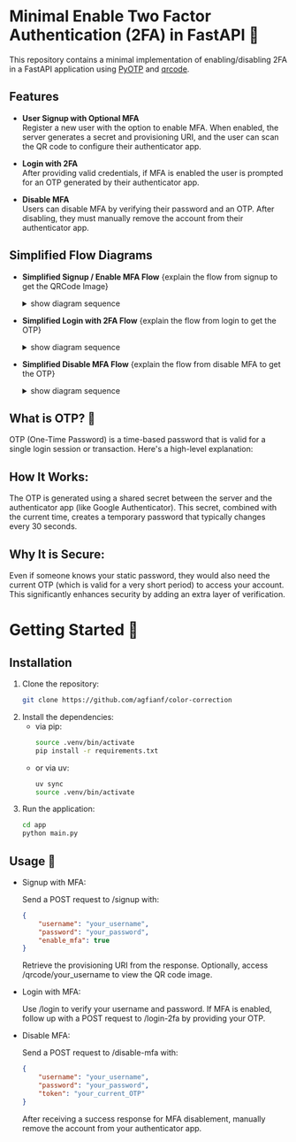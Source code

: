 # Minimal Enable Two Factor Authentication (2FA) in FastAPI 🚀

This repository contains a minimal implementation of enabling/disabling 2FA in a FastAPI application using [PyOTP](https://pypi.org/project/pyotp/) and [qrcode](https://pypi.org/project/qrcode/).

## Features
- **User Signup with Optional MFA**  
  Register a new user with the option to enable MFA. When enabled, the server generates a secret and provisioning URI, and the user can scan the QR code to configure their authenticator app.
  
- **Login with 2FA**  
  After providing valid credentials, if MFA is enabled the user is prompted for an OTP generated by their authenticator app.
  
- **Disable MFA**  
  Users can disable MFA by verifying their password and an OTP. After disabling, they must manually remove the account from their authenticator app.

## Simplified Flow Diagrams

- **Simplified Signup / Enable MFA Flow**
    {explain the flow from signup to get the QRCode Image}
    <details>
    <summary>show diagram sequence</summary>

    ```mermaid
    sequenceDiagram
        participant U as Client
        participant S as FastAPI Server
        participant DB as Database (users_db)
        participant T as TwoFactorAuth Class

        U->>S: POST /signup <br>{username, password, enable_mfa: true}
        S->>DB: Check if user exists
        alt User does not exist
            S->>DB: Create user record <br> with password & mfa_enabled true
            S->>T: Initialize TwoFactorAuth(username)
            T-->>S: Generate new secret
            S->>DB: Save mfa_secret (generated secret) in user record
            T->>S: get_provisioning_uri(issuer_name)
            S->>U: Return <br>{message: "Signup successful", mfa_enabled: true, provisioning_uri: URI}
        else
            S-->>U: Return <br> error "User already exists"
        end


        U->>S: POST /qrcode/{username}
        S->>DB: Check User Data and MFA Status
        alt User exist and
            S->>U: Return <br>QRCode Image contain on URI OTP
        else User not exist or MFA is not Enable
            S-->>U: Return <br> error "User already exists or MFA Enable"
        end
    ``` 
    </details>


- **Simplified Login with 2FA Flow**
    {explain the flow from login to get the OTP}
    <details>
    <summary>show diagram sequence</summary>

    ```mermaid
    sequenceDiagram
        participant U as User
        participant S as FastAPI Server
        participant DB as Database (users_db)
        participant T as TwoFactor Class

        U->>S: POST /login {username, password}
        S->>DB: Lookup user record by username
        alt User not found or invalid password
            S-->>U: Return error "Invalid credentials"
        else
            S->>DB: Check mfa_enabled flag
            alt MFA disabled
                S-->>U: Return login success with token (dummy_token_no_mfa)
            else MFA enabled
                S-->>U: Return response "MFA enabled. Please submit OTP" (mfa_required: true)
                U->>S: POST /login-2fa {username, token}
                S->>DB: Retrieve mfa_secret from user record
                S->>T: Instantiate TwoFactor(username, secret)
                T-->>S: Verify OTP via verify_token(token)
                alt OTP valid
                    S-->>U: Return login success with token (dummy_token_with_mfa)
                else OTP invalid
                    S-->>U: Return error "Invalid OTP"
                end
            end
        end
    ```
    </details>

- **Simplified Disable MFA Flow**
    {explain the flow from disable MFA to get the OTP}
    <details>
    <summary>show diagram sequence</summary>

    ```mermaid
    sequenceDiagram
        participant U as User
        participant S as FastAPI Server
        participant DB as Database (users_db)
        participant T as TwoFactor Class

        U->>S: POST /disable-mfa {username, password, token}
        S->>DB: Lookup user by username
        alt User not found
            S-->>U: Return error "User not found"
        else
            S->>DB: Validate password
            alt Incorrect password
                S-->>U: Return error "Incorrect password"
            else
                S->>DB: Check if MFA is enabled
                alt MFA already disabled
                    S-->>U: Return error "MFA is already disabled"
                else
                    S->>T: Instantiate TwoFactor(username, user.mfa_secret)
                    T-->>S: Verify OTP via verify_token(token)
                    alt OTP valid
                        S->>DB: Update user record (set mfa_enabled to false & clear mfa_secret)
                        S-->>U: Return {message: "MFA disabled successfully"}
                    else
                        S-->>U: Return error "Invalid OTP for disabling MFA"
                    end
                end
            end
        end
    ```
    </details>

## What is OTP? 🤔
OTP (One-Time Password) is a time-based password that is valid for a single login session or transaction. Here's a high-level explanation:


## How It Works:
The OTP is generated using a shared secret between the server and the authenticator app (like Google Authenticator). This secret, combined with the current time, creates a temporary password that typically changes every 30 seconds.


## Why It is Secure:
Even if someone knows your static password, they would also need the current OTP (which is valid for a very short period) to access your account. This significantly enhances security by adding an extra layer of verification.


# Getting Started 🔧

## Installation
1. Clone the repository:
    ```bash
    git clone https://github.com/agfianf/color-correction
    ```
2. Install the dependencies:
    - via pip:
        ```bash
        source .venv/bin/activate
        pip install -r requirements.txt
        ```
    - or via uv:
        ```bash
        uv sync
        source .venv/bin/activate
        ```
3. Run the application:
    ```bash
    cd app
    python main.py
    ```

## Usage 📲
- Signup with MFA:
    
    Send a POST request to /signup with:
    ```json
    {
        "username": "your_username",
        "password": "your_password",
        "enable_mfa": true
    }
    ```
    Retrieve the provisioning URI from the response. Optionally, access /qrcode/your_username to view the QR code image.

- Login with MFA:
    
    Use /login to verify your username and password. If MFA is enabled, follow up with a POST request to /login-2fa by providing your OTP.

- Disable MFA:
    
    Send a POST request to /disable-mfa with:
    ```json
    {
        "username": "your_username",
        "password": "your_password",
        "token": "your_current_OTP"
    }
    ```
    After receiving a success response for MFA disablement, manually remove the account from your authenticator app.
